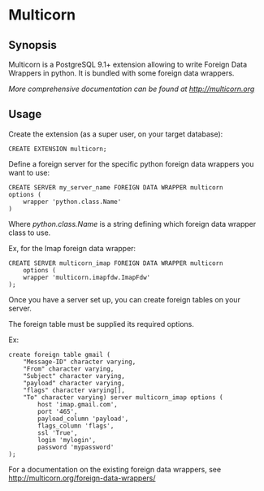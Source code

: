 Multicorn
=========

Synopsis
--------

Multicorn is a PostgreSQL 9.1+ extension allowing to write Foreign Data Wrappers
in python.
It is bundled with some foreign data wrappers.

*More comprehensive documentation can be found at http://multicorn.org*

Usage
-----

Create the extension (as a super user, on your target database):


    CREATE EXTENSION multicorn;



Define a foreign server for the specific python foreign data wrappers you want
to use:



    CREATE SERVER my_server_name FOREIGN DATA WRAPPER multicorn
    options (
        wrapper 'python.class.Name'
    )


Where *python.class.Name* is a string defining which foreign data wrapper class
to use.

Ex, for the Imap foreign data wrapper:



    CREATE SERVER multicorn_imap FOREIGN DATA WRAPPER multicorn
        options (
        wrapper 'multicorn.imapfdw.ImapFdw'
    );


Once you have a server set up, you can create foreign tables on your server.

The foreign table must be supplied its required options.

Ex:



    create foreign table gmail (                                                                 
        "Message-ID" character varying,
        "From" character varying,
        "Subject" character varying,
        "payload" character varying,
        "flags" character varying[],
        "To" character varying) server multicorn_imap options (
            host 'imap.gmail.com',
            port '465', 
            payload_column 'payload', 
            flags_column 'flags',
            ssl 'True',
            login 'mylogin', 
            password 'mypassword'
    );

For a documentation on the existing foreign data wrappers, see http://multicorn.org/foreign-data-wrappers/
